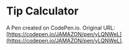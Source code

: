 # Tip Calculator

A Pen created on CodePen.io. Original URL: [https://codepen.io/JAMAZON/pen/yLQNWeL](https://codepen.io/JAMAZON/pen/yLQNWeL).

